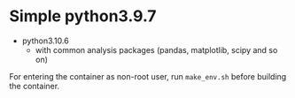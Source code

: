# Simple python3.9.7

- python3.10.6
  - with common analysis packages (pandas, matplotlib, scipy and so on)

For entering the container as non-root user, run `make_env.sh` before building the container.
